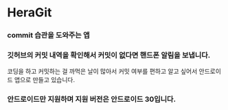 # HeraGit
### commit 습관을 도와주는 앱
### 깃허브의 커밋 내역을 확인해서 커밋이 없다면 핸드폰 알림을 보냅니다.
코딩을 하고 커밋하는 걸 까먹은 날이 많아서 커밋 여부를 편하고 알고 싶어서 안드로이드 앱으로 만들고 있습니다.
### 안드로이드만 지원하며 지원 버전은 안드로이드 30입니다. 
